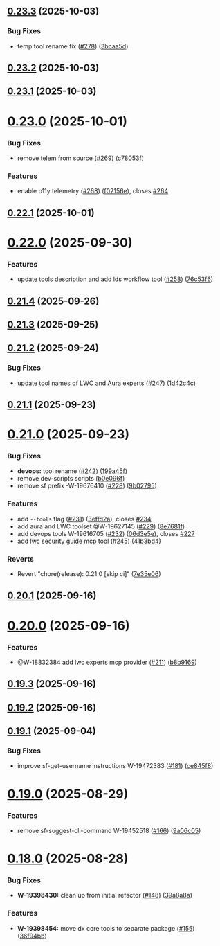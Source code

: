 ## [0.23.3](https://github.com/salesforcecli/mcp/compare/0.23.2...0.23.3) (2025-10-03)


### Bug Fixes

* temp tool rename fix ([#278](https://github.com/salesforcecli/mcp/issues/278)) ([3bcaa5d](https://github.com/salesforcecli/mcp/commit/3bcaa5d4d9edbe5395e40f8550ea7effe098b18c))



## [0.23.2](https://github.com/salesforcecli/mcp/compare/0.23.1...0.23.2) (2025-10-03)



## [0.23.1](https://github.com/salesforcecli/mcp/compare/0.23.0...0.23.1) (2025-10-03)



# [0.23.0](https://github.com/salesforcecli/mcp/compare/0.22.1...0.23.0) (2025-10-01)


### Bug Fixes

* remove telem from source ([#269](https://github.com/salesforcecli/mcp/issues/269)) ([c78053f](https://github.com/salesforcecli/mcp/commit/c78053f2cab4330b97c7ca78a7a3ffd1cd6c84fa))


### Features

* enable o11y telemetry ([#268](https://github.com/salesforcecli/mcp/issues/268)) ([f02156e](https://github.com/salesforcecli/mcp/commit/f02156ed0bc42a3bc79ea196bd6749cf866968ea)), closes [#264](https://github.com/salesforcecli/mcp/issues/264)



## [0.22.1](https://github.com/salesforcecli/mcp/compare/0.22.0...0.22.1) (2025-10-01)



# [0.22.0](https://github.com/salesforcecli/mcp/compare/0.21.4...0.22.0) (2025-09-30)


### Features

* update tools description and add lds workflow tool ([#258](https://github.com/salesforcecli/mcp/issues/258)) ([76c53f6](https://github.com/salesforcecli/mcp/commit/76c53f68446be7431801033c8db902b8a72d1c93))



## [0.21.4](https://github.com/salesforcecli/mcp/compare/0.21.3...0.21.4) (2025-09-26)



## [0.21.3](https://github.com/salesforcecli/mcp/compare/0.21.2...0.21.3) (2025-09-25)



## [0.21.2](https://github.com/salesforcecli/mcp/compare/0.21.1...0.21.2) (2025-09-24)


### Bug Fixes

* update tool names of LWC and Aura experts ([#247](https://github.com/salesforcecli/mcp/issues/247)) ([1d42c4c](https://github.com/salesforcecli/mcp/commit/1d42c4c90fbdbc41003cea71e0dd82708b91d085))



## [0.21.1](https://github.com/salesforcecli/mcp/compare/0.21.0...0.21.1) (2025-09-23)



# [0.21.0](https://github.com/salesforcecli/mcp/compare/0.20.1...0.21.0) (2025-09-23)


### Bug Fixes

* **devops:** tool rename ([#242](https://github.com/salesforcecli/mcp/issues/242)) ([199a45f](https://github.com/salesforcecli/mcp/commit/199a45fe3bf96931299a75ae8c434651383b1b58))
* remove dev-scripts scripts ([b0e096f](https://github.com/salesforcecli/mcp/commit/b0e096ffc70572a777243d2bdd2dd3eec0e1d978))
* remove sf prefix -W-19676410 ([#228](https://github.com/salesforcecli/mcp/issues/228)) ([9b02795](https://github.com/salesforcecli/mcp/commit/9b02795e72ee8fc716dcca643ede1ca8e1c3e378))


### Features

* add `--tools` flag ([#231](https://github.com/salesforcecli/mcp/issues/231)) ([3effd2a](https://github.com/salesforcecli/mcp/commit/3effd2ac5ac72d9e8413a9f9402bb0f35ecb20d2)), closes [#234](https://github.com/salesforcecli/mcp/issues/234)
* add aura and LWC toolset @W-19627145 ([#229](https://github.com/salesforcecli/mcp/issues/229)) ([8e7681f](https://github.com/salesforcecli/mcp/commit/8e7681fb80b5b53e2a8977b07f108bc7efed14e5))
* add devops tools W-19616705 ([#232](https://github.com/salesforcecli/mcp/issues/232)) ([06d3e5e](https://github.com/salesforcecli/mcp/commit/06d3e5e1f5847b795da88156e086eb77401434cb)), closes [#227](https://github.com/salesforcecli/mcp/issues/227)
* add lwc security guide mcp tool ([#245](https://github.com/salesforcecli/mcp/issues/245)) ([41b3bd4](https://github.com/salesforcecli/mcp/commit/41b3bd4c7c7d3263ced0806558be6ce9e0ae1bd0))


### Reverts

* Revert "chore(release): 0.21.0 [skip ci]" ([7e35e06](https://github.com/salesforcecli/mcp/commit/7e35e0698917fef56765e49a3f15179dd5d0d92e))



## [0.20.1](https://github.com/salesforcecli/mcp/compare/0.20.0...0.20.1) (2025-09-16)



# [0.20.0](https://github.com/salesforcecli/mcp/compare/0.19.3...0.20.0) (2025-09-16)


### Features

* @W-18832384 add lwc experts mcp provider ([#211](https://github.com/salesforcecli/mcp/issues/211)) ([b8b9169](https://github.com/salesforcecli/mcp/commit/b8b9169753c8341f57a5ad43752cb12393b6892c))



## [0.19.3](https://github.com/salesforcecli/mcp/compare/0.19.2...0.19.3) (2025-09-16)



## [0.19.2](https://github.com/salesforcecli/mcp/compare/0.19.1...0.19.2) (2025-09-16)



## [0.19.1](https://github.com/salesforcecli/mcp/compare/0.19.0...0.19.1) (2025-09-04)


### Bug Fixes

* improve sf-get-username instructions W-19472383 ([#181](https://github.com/salesforcecli/mcp/issues/181)) ([ce845f8](https://github.com/salesforcecli/mcp/commit/ce845f8a956dece92cf2d67e29cc868c8ac69b92))



# [0.19.0](https://github.com/salesforcecli/mcp/compare/0.18.0...0.19.0) (2025-08-29)


### Features

* remove sf-suggest-cli-command W-19452518 ([#166](https://github.com/salesforcecli/mcp/issues/166)) ([9a06c05](https://github.com/salesforcecli/mcp/commit/9a06c056c564844b2df74a1ecf3484eb654e614e))



# [0.18.0](https://github.com/salesforcecli/mcp/compare/0.17.1...0.18.0) (2025-08-28)


### Bug Fixes

* **W-19398430:** clean up from initial refactor ([#148](https://github.com/salesforcecli/mcp/issues/148)) ([39a8a8a](https://github.com/salesforcecli/mcp/commit/39a8a8af9519529281acb1ee5b49ad4fd3f0229c))


### Features

* **W-19398454:** move dx core tools to separate package ([#155](https://github.com/salesforcecli/mcp/issues/155)) ([36f94bb](https://github.com/salesforcecli/mcp/commit/36f94bb97e0ba4de8aeba700ff947d03eb865bc0))



